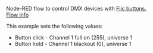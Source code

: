 Node-RED flow to control DMX devices with [Flic buttons.](https://flic.io/)  
[Flow info](https://flows.nodered.org/flow/2fbbf4e86e34adadc03f155852461fac)  

This example sets the following values:  
* Button click - Channel 1 full on (255), universe 1  
* Button hold - Channel 1 blackout (0), universe 1  
